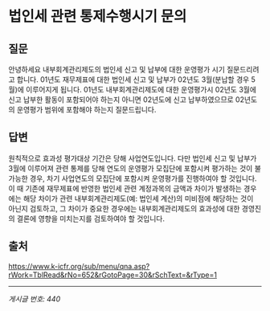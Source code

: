 # 법인세 관련 통제수행시기 문의

## 질문
안녕하세요
내부회계관리제도의 법인세 신고 및 납부에 대한 운영평가 시기 질문드리려고 합니다.
01년도 재무제표에 대한 법인세 신고 및 납부가 02년도 3월(분납할 경우 5월)에 이루어지게 됩니다.
01년도 내부회계관리제도에 대한 운영평가시 02년도 3월에 신고 납부한 활동이 포함되어야 하는지
아니면 02년도에 신고 납부하였으므로 02년도의 운영평가 범위에 포함해야 하는지 질문드립니다.

## 답변
원칙적으로 효과성 평가대상 기간은 당해 사업연도입니다. 다만 법인세 신고 및 납부가 3월에 이루어져 관련 통제를 당해 연도의 운영평가 모집단에 포함시켜 평가하는 것이 불가능한 경우, 차기 사업연도의 모집단에 포함시켜 운영평가를 진행하여야 할 것입니다.
이 때 기존에 재무제표에 반영한 법인세 관련 계정과목의 금액과 차이가 발생하는 경우에는 해당 차이가 관련 내부회계관리제도(예: 법인세 계산)의 미비점에 해당하는 것이 아닌지 검토하고, 그 차이가 중요한 경우에는 내부회계관리제도의 효과성에 대한 경영진의 결론에 영향을 미치는지를 검토하여야 할 것입니다.

## 출처
https://www.k-icfr.org/sub/menu/qna.asp?rWork=TblRead&rNo=652&rGotoPage=30&rSchText=&rType=1

---
*게시글 번호: 440*
